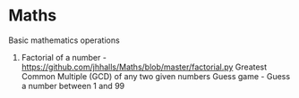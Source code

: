 # Maths
Basic mathematics operations


1. Factorial of a number - https://github.com/jhhalls/Maths/blob/master/factorial.py
Greatest Common Multiple (GCD) of any two given numbers
Guess game - Guess a number between 1 and 99
